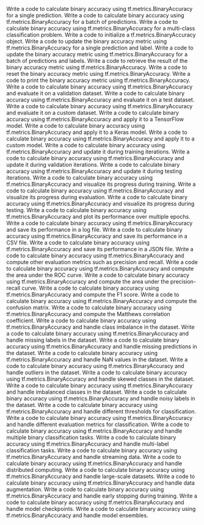 Write a code to calculate binary accuracy using tf.metrics.BinaryAccuracy for a single prediction.
Write a code to calculate binary accuracy using tf.metrics.BinaryAccuracy for a batch of predictions.
Write a code to calculate binary accuracy using tf.metrics.BinaryAccuracy for a multi-class classification problem.
Write a code to initialize a tf.metrics.BinaryAccuracy object.
Write a code to update the binary accuracy metric using tf.metrics.BinaryAccuracy for a single prediction and label.
Write a code to update the binary accuracy metric using tf.metrics.BinaryAccuracy for a batch of predictions and labels.
Write a code to retrieve the result of the binary accuracy metric using tf.metrics.BinaryAccuracy.
Write a code to reset the binary accuracy metric using tf.metrics.BinaryAccuracy.
Write a code to print the binary accuracy metric using tf.metrics.BinaryAccuracy.
Write a code to calculate binary accuracy using tf.metrics.BinaryAccuracy and evaluate it on a validation dataset.
Write a code to calculate binary accuracy using tf.metrics.BinaryAccuracy and evaluate it on a test dataset.
Write a code to calculate binary accuracy using tf.metrics.BinaryAccuracy and evaluate it on a custom dataset.
Write a code to calculate binary accuracy using tf.metrics.BinaryAccuracy and apply it to a TensorFlow model.
Write a code to calculate binary accuracy using tf.metrics.BinaryAccuracy and apply it to a Keras model.
Write a code to calculate binary accuracy using tf.metrics.BinaryAccuracy and apply it to a custom model.
Write a code to calculate binary accuracy using tf.metrics.BinaryAccuracy and update it during training iterations.
Write a code to calculate binary accuracy using tf.metrics.BinaryAccuracy and update it during validation iterations.
Write a code to calculate binary accuracy using tf.metrics.BinaryAccuracy and update it during testing iterations.
Write a code to calculate binary accuracy using tf.metrics.BinaryAccuracy and visualize its progress during training.
Write a code to calculate binary accuracy using tf.metrics.BinaryAccuracy and visualize its progress during evaluation.
Write a code to calculate binary accuracy using tf.metrics.BinaryAccuracy and visualize its progress during testing.
Write a code to calculate binary accuracy using tf.metrics.BinaryAccuracy and plot its performance over multiple epochs.
Write a code to calculate binary accuracy using tf.metrics.BinaryAccuracy and save its performance in a log file.
Write a code to calculate binary accuracy using tf.metrics.BinaryAccuracy and save its performance in a CSV file.
Write a code to calculate binary accuracy using tf.metrics.BinaryAccuracy and save its performance in a JSON file.
Write a code to calculate binary accuracy using tf.metrics.BinaryAccuracy and compute other evaluation metrics such as precision and recall.
Write a code to calculate binary accuracy using tf.metrics.BinaryAccuracy and compute the area under the ROC curve.
Write a code to calculate binary accuracy using tf.metrics.BinaryAccuracy and compute the area under the precision-recall curve.
Write a code to calculate binary accuracy using tf.metrics.BinaryAccuracy and compute the F1 score.
Write a code to calculate binary accuracy using tf.metrics.BinaryAccuracy and compute the confusion matrix.
Write a code to calculate binary accuracy using tf.metrics.BinaryAccuracy and compute the Matthews correlation coefficient.
Write a code to calculate binary accuracy using tf.metrics.BinaryAccuracy and handle class imbalance in the dataset.
Write a code to calculate binary accuracy using tf.metrics.BinaryAccuracy and handle missing labels in the dataset.
Write a code to calculate binary accuracy using tf.metrics.BinaryAccuracy and handle missing predictions in the dataset.
Write a code to calculate binary accuracy using tf.metrics.BinaryAccuracy and handle NaN values in the dataset.
Write a code to calculate binary accuracy using tf.metrics.BinaryAccuracy and handle outliers in the dataset.
Write a code to calculate binary accuracy using tf.metrics.BinaryAccuracy and handle skewed classes in the dataset.
Write a code to calculate binary accuracy using tf.metrics.BinaryAccuracy and handle imbalanced classes in the dataset.
Write a code to calculate binary accuracy using tf.metrics.BinaryAccuracy and handle noisy labels in the dataset.
Write a code to calculate binary accuracy using tf.metrics.BinaryAccuracy and handle different thresholds for classification.
Write a code to calculate binary accuracy using tf.metrics.BinaryAccuracy and handle different evaluation metrics for classification.
Write a code to calculate binary accuracy using tf.metrics.BinaryAccuracy and handle multiple binary classification tasks.
Write a code to calculate binary accuracy using tf.metrics.BinaryAccuracy and handle multi-label classification tasks.
Write a code to calculate binary accuracy using tf.metrics.BinaryAccuracy and handle streaming data.
Write a code to calculate binary accuracy using tf.metrics.BinaryAccuracy and handle distributed computing.
Write a code to calculate binary accuracy using tf.metrics.BinaryAccuracy and handle large-scale datasets.
Write a code to calculate binary accuracy using tf.metrics.BinaryAccuracy and handle data augmentation.
Write a code to calculate binary accuracy using tf.metrics.BinaryAccuracy and handle early stopping during training.
Write a code to calculate binary accuracy using tf.metrics.BinaryAccuracy and handle model checkpoints.
Write a code to calculate binary accuracy using tf.metrics.BinaryAccuracy and handle model ensembles.